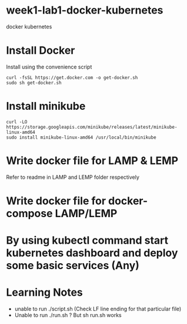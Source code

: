 # week1-lab1-docker-kubernetes
docker kubernetes

# Install Docker

Install using the convenience script
```shell
curl -fsSL https://get.docker.com -o get-docker.sh
sudo sh get-docker.sh
```
# Install minikube

```shell
curl -LO https://storage.googleapis.com/minikube/releases/latest/minikube-linux-amd64
sudo install minikube-linux-amd64 /usr/local/bin/minikube
```

# Write docker file for LAMP & LEMP
Refer to readme in LAMP and LEMP folder respectively


# Write docker file for docker-compose LAMP/LEMP
# By using kubectl command start kubernetes dashboard and deploy some basic services (Any)


# Learning Notes
* unable to run ./script.sh (Check LF line ending for that particular file)
* Unable to run ./run.sh ? But sh run.sh works
